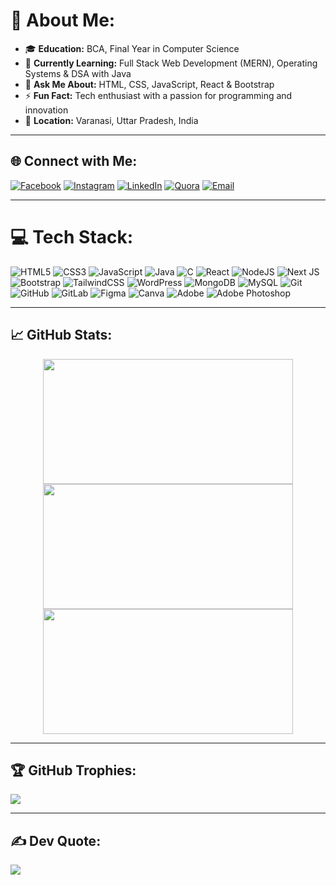 # 💫 About Me:
- 🎓 **Education:** BCA, Final Year in Computer Science  
- 🌱 **Currently Learning:** Full Stack Web Development (MERN), Operating Systems & DSA with Java  
- 💬 **Ask Me About:** HTML, CSS, JavaScript, React & Bootstrap  
- ⚡ **Fun Fact:** Tech enthusiast with a passion for programming and innovation  
- 📍 **Location:** Varanasi, Uttar Pradesh, India  

---

## 🌐 Connect with Me:
[![Facebook](https://img.shields.io/badge/Facebook-%231877F2.svg?logo=Facebook&logoColor=white)](https://facebook.com/Anurag%20srivastava) 
[![Instagram](https://img.shields.io/badge/Instagram-%23E4405F.svg?logo=Instagram&logoColor=white)](https://instagram.com/Anuragsrivastav508) 
[![LinkedIn](https://img.shields.io/badge/LinkedIn-%230077B5.svg?logo=linkedin&logoColor=white)](https://linkedin.com/in/anuragshrivastava06) 
[![Quora](https://img.shields.io/badge/Quora-%23B92B27.svg?logo=Quora&logoColor=white)](https://quora.com/profile/Anurag%20Srivastava) 
[![Email](https://img.shields.io/badge/Email-D14836?logo=gmail&logoColor=white)](mailto:anuragsrivastava8874@gmail.com)

---

# 💻 Tech Stack:
![HTML5](https://img.shields.io/badge/html5-%23E34F26.svg?style=for-the-badge&logo=html5&logoColor=white) 
![CSS3](https://img.shields.io/badge/css3-%231572B6.svg?style=for-the-badge&logo=css3&logoColor=white) 
![JavaScript](https://img.shields.io/badge/javascript-%23323330.svg?style=for-the-badge&logo=javascript&logoColor=%23F7DF1E) 
![Java](https://img.shields.io/badge/java-%23ED8B00.svg?style=for-the-badge&logo=openjdk&logoColor=white) 
![C](https://img.shields.io/badge/c-%2300599C.svg?style=for-the-badge&logo=c&logoColor=white) 
![React](https://img.shields.io/badge/react-%2320232a.svg?style=for-the-badge&logo=react&logoColor=%2361DAFB) 
![NodeJS](https://img.shields.io/badge/node.js-6DA55F?style=for-the-badge&logo=node.js&logoColor=white) 
![Next JS](https://img.shields.io/badge/Next-black?style=for-the-badge&logo=next.js&logoColor=white) 
![Bootstrap](https://img.shields.io/badge/bootstrap-%23563D7C.svg?style=for-the-badge&logo=bootstrap&logoColor=white)
![TailwindCSS](https://img.shields.io/badge/tailwindcss-%2338B2AC.svg?style=for-the-badge&logo=tailwind-css&logoColor=white) 
![WordPress](https://img.shields.io/badge/WordPress-%23117AC9.svg?style=for-the-badge&logo=WordPress&logoColor=white) 
![MongoDB](https://img.shields.io/badge/MongoDB-%234ea94b.svg?style=for-the-badge&logo=mongodb&logoColor=white) 
![MySQL](https://img.shields.io/badge/mysql-4479A1.svg?style=for-the-badge&logo=mysql&logoColor=white) 
![Git](https://img.shields.io/badge/git-%23F05033.svg?style=for-the-badge&logo=git&logoColor=white)
![GitHub](https://img.shields.io/badge/github-%23121011.svg?style=for-the-badge&logo=github&logoColor=white) 
![GitLab](https://img.shields.io/badge/gitlab-%23181717.svg?style=for-the-badge&logo=gitlab&logoColor=white) 
![Figma](https://img.shields.io/badge/figma-%23F24E1E.svg?style=for-the-badge&logo=figma&logoColor=white) 
![Canva](https://img.shields.io/badge/Canva-%2300C4CC.svg?style=for-the-badge&logo=Canva&logoColor=white) 
![Adobe](https://img.shields.io/badge/adobe-%23FF0000.svg?style=for-the-badge&logo=adobe&logoColor=white) 
![Adobe Photoshop](https://img.shields.io/badge/adobe%20photoshop-%2331A8FF.svg?style=for-the-badge&logo=adobe%20photoshop&logoColor=white)

---

## 📈 GitHub Stats:
<div align="center">
  <img src="https://github-readme-stats.vercel.app/api?username=Anuragsrivastava508&theme=dark&hide_border=false&include_all_commits=false&count_private=false" width="400" height="200"/>  
  <img src="https://nirzak-streak-stats.vercel.app/?user=Anuragsrivastava508&theme=dark&hide_border=false" width="400" height="200"/>  
  <img src="https://github-readme-stats.vercel.app/api/top-langs/?username=Anuragsrivastava508&theme=dark&hide_border=false&include_all_commits=false&count_private=false&layout=compact" width="400" height="200"/>  
</div>

---

## 🏆 GitHub Trophies:
![](https://github-profile-trophy.vercel.app/?username=Anuragsrivastava508&theme=radical&no-frame=false&no-bg=true&margin-w=4)

---

## ✍️ Dev Quote:
![](https://quotes-github-readme.vercel.app/api?type=horizontal&theme=radical)
